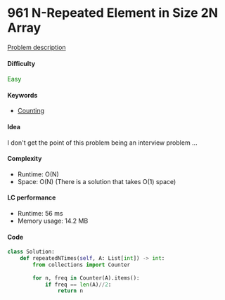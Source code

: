 961 N-Repeated Element in Size 2N Array  
=======================
[Problem description](https://leetcode.com/problems/n-repeated-element-in-size-2n-array/)

#### Difficulty
<span style="color:green">Easy</span>

#### Keywords
- [Counting](../categories/counting.md)

#### Idea
I don't get the point of this problem being an interview problem ... 

#### Complexity
- Runtime: O(N)
- Space: O(N) (There is a solution that takes O(1) space)

#### LC performance
- Runtime: 56 ms
- Memory usage: 14.2 MB

#### Code
```python
class Solution:
    def repeatedNTimes(self, A: List[int]) -> int:
        from collections import Counter 
        
        for n, freq in Counter(A).items():
            if freq == len(A)//2:
                return n
```